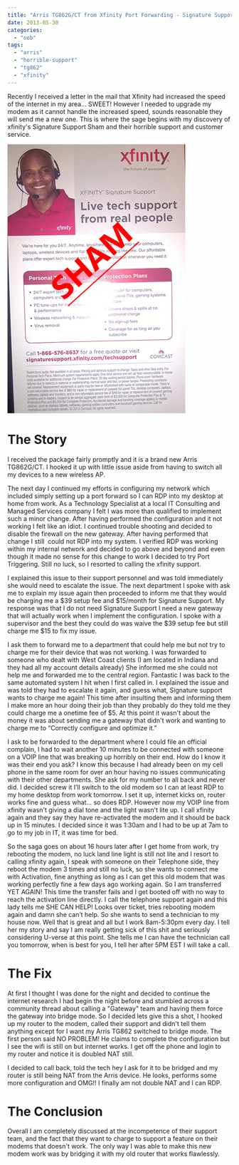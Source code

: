 ```yaml
---
title: "Arris TG862G/CT from Xfinity Port Forwarding - Signature Support Sham"
date: 2013-05-30
categories: 
  - "oob"
tags: 
  - "arris"
  - "horrible-support"
  - "tg862"
  - "xfinity"
---
```


Recently I received a letter in the mail that Xfinity had increased the speed of the internet in my area... SWEET! However I needed to upgrade my modem as it cannot handle the increased speed, sounds reasonable they will send me a new one. This is where the sage begins with my discovery of xfinity's Signature Support Sham and their horrible support and customer service.

[![xfinity_sham](images/xfinity_sham.jpg)](http://mattblogsit.com/wp-content/uploads/2013/05/xfinity_sham.jpg)

# The Story

I received the package fairly promptly and it is a brand new Arris TG862G/CT. I hooked it up with little issue aside from having to switch all my devices to a new wireless AP.

The next day I continued my efforts in configuring my network which included simply setting up a port forward so I can RDP into my desktop at home from work. As a Technology Specialist at a local IT Consulting and Managed Services company I felt I was more than qualified to implement such a minor change. After having performed the configuration and it not working I felt like an idiot. I continued trouble shooting and decided to disable the firewall on the new gateway. After having performed that change I still  could not RDP into my system. I verified RDP was working within my internal network and decided to go above and beyond and even though it made no sense for this change to work I decided to try Port Triggering. Still no luck, so I resorted to calling the xfinity support.<!--more-->

I explained this issue to their support personnel and was told immediately she would need to escalate the issue. The next department I spoke with ask me to explain my issue again then proceeded to inform me that they would be charging me a $39 setup fee and $15/month for Signature Support. My response was that I do not need Signature Support I need a new gateway that will actually work when I implement the configuration. I spoke with a supervisor and the best they could do was waive the $39 setup fee but still charge me $15 to fix my issue.

I ask them to forward me to a department that could help me but not try to charge me for their device that was not working. I was forwarded to someone who dealt with West Coast clients (I am located in Indiana and they had all my account details already) She informed me she could not help me and forwarded me to the central region. Fantastic I was back to the same automated system I hit when I first called in. I explained the issue and was told they had to escalate it again, and guess what, Signature support wants to charge me again! This time after insulting them and informing them I make more an hour doing their job than they probably do they told me they could charge me a onetime fee of $5. At this point it wasn't about the money it was about sending me a gateway that didn't work and wanting to charge me to “Correctly configure and optimize it.”

I ask to be forwarded to the department where I could file an official complain, I had to wait another 10 minutes to be connected with someone on a VOIP line that was breaking up horribly on their end. How do I know it was their end you ask? I know this because I had already been on my cell phone in the same room for over an hour having no issues communicating with their other departments. She ask for my number to all back and never did. I decided screw it I’ll switch to the old modem so I can at least RDP to my home desktop from work tomorrow. I set it up, internet kicks on, router works fine and guess what… so does RDP. However now my VOIP line from xfinity wasn't giving a dial tone and the light wasn't lite up. I call xfinity again and they say they have re-activated the modem and it should be back up in 15 minutes. I decided since it was 1:30am and I had to be up at 7am to go to my job in IT, it was time for bed.

So the saga goes on about 16 hours later after I get home from work, try rebooting the modem, no luck land line light is still not lite and I resort to calling xfinity again, I speak with someone on their Telephone side, they reboot the modem 3 times and still no luck, so she wants to connect me with Activation, fine anything as long as I can get this old modem that was working perfectly fine a few days ago working again. So I am transferred YET AGAIN! This time the transfer fails and I get booted off with no way to reach the activation line directly. I call the telephone support again and this lady tells me SHE CAN HELP! Looks over ticket, tries rebooting modem again and damn she can’t help. So she wants to send a technician to my house now. Well that is great and all but I work 8am-5:30pm every day. I tell her my story and say I am really getting sick of this shit and seriously considering U-verse at this point. She tells me I can have the technician call you tomorrow, when is best for you, I tell her after 5PM EST I will take a call.

# The Fix

At first I thought I was done for the night and decided to continue the internet research I had begin the night before and stumbled across a community thread about calling a "Gateway" team and having them force the gateway into bridge mode. So I decided lets give this a shot, I hooked up my router to the modem, called their support and didn't tell them anything except for I want my Arris TG862 switched to bridge mode. The first person said NO PROBLEM! He claims to complete the configuration but I see the wifi is still on but internet works. I get off the phone and login to my router and notice it is doubled NAT still.

I decided to call back, told the tech hey I ask for it to be bridged and my router is still being NAT from the Arris device. He looks, performs some more configuration and OMG!! I finally am not double NAT and I can RDP.

# The Conclusion

Overall I am completely discussed at the incompetence of their support team, and the fact that they want to charge to support a feature on their modems that doesn't work. The only way I was able to make this new modem work was by bridging it with my old router that works flawlessly.
